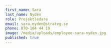 ```yaml
---
first_name: Sara
last_name: Nydén
role: Projektledare
email: sara.nyden@strateg.se
phone: 070-184 44 19
image: /media/uploads/employee-sara-nyden.jpg
published: true
---
```

